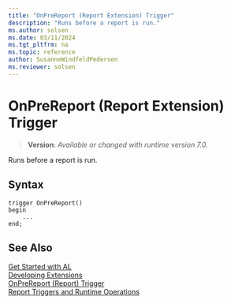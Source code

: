 ```yaml
---
title: "OnPreReport (Report Extension) Trigger"
description: "Runs before a report is run."
ms.author: solsen
ms.date: 03/11/2024
ms.tgt_pltfrm: na
ms.topic: reference
author: SusanneWindfeldPedersen
ms.reviewer: solsen
---
```

[//]: # (START>DO_NOT_EDIT)
[//]: # (IMPORTANT:Do not edit any of the content between here and the END>DO_NOT_EDIT.)
[//]: # (Any modifications should be made in the .xml files in the ModernDev repo.)

# OnPreReport (Report Extension) Trigger
> **Version**: _Available or changed with runtime version 7.0._

Runs before a report is run.


## Syntax
```AL
trigger OnPreReport()
begin
    ...
end;
```



[//]: # (IMPORTANT: END>DO_NOT_EDIT)
## See Also  
[Get Started with AL](../../devenv-get-started.md)  
[Developing Extensions](../../devenv-dev-overview.md)  
[OnPreReport (Report) Trigger](../report/devenv-onprereport-report-trigger.md)  
[Report Triggers and Runtime Operations](../../devenv-report-triggers.md)

